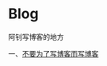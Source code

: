 # Blog
阿钊写博客的地方

一、[不要为了写博客而写博客](https://github.com/DaiZhaoedu/Blog/blob/master/%E4%B8%8D%E8%A6%81%E4%B8%BA%E4%BA%86%E5%86%99%E5%8D%9A%E5%AE%A2%E8%80%8C%E5%8E%BB%E6%90%AD%E5%BB%BA%E5%8D%9A%E5%AE%A2.md)
